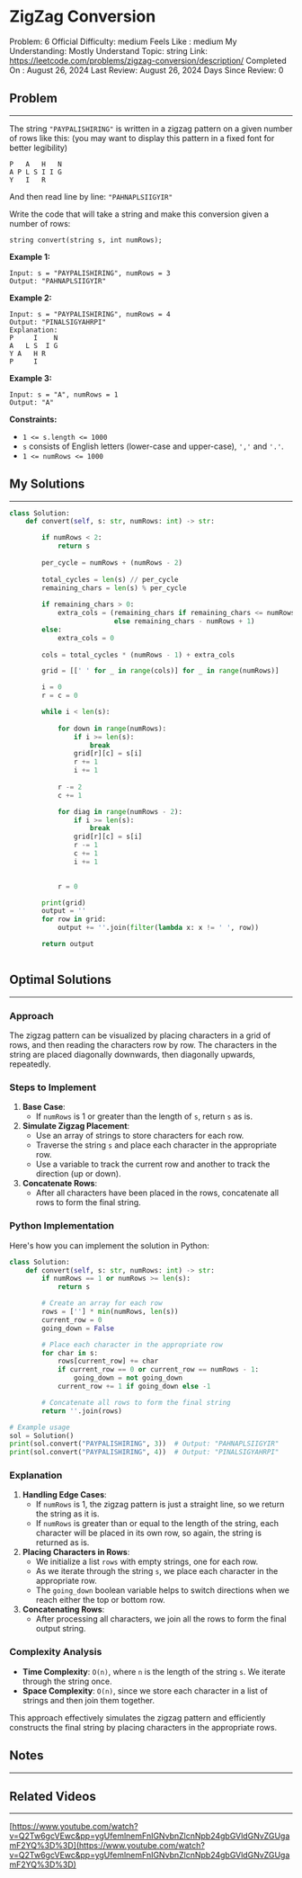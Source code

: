 # ZigZag Conversion

Problem: 6
Official Difficulty: medium
Feels Like : medium
My Understanding: Mostly Understand
Topic: string
Link: https://leetcode.com/problems/zigzag-conversion/description/
Completed On : August 26, 2024
Last Review: August 26, 2024
Days Since Review: 0

## Problem

---

The string `"PAYPALISHIRING"`
 is written in a zigzag pattern on a given number of rows like this: 
(you may want to display this pattern in a fixed font for better 
legibility)

```
P   A   H   N
A P L S I I G
Y   I   R
```

And then read line by line: `"PAHNAPLSIIGYIR"`

Write the code that will take a string and make this conversion given a number of rows:

```
string convert(string s, int numRows);
```

**Example 1:**

```
Input: s = "PAYPALISHIRING", numRows = 3
Output: "PAHNAPLSIIGYIR"
```

**Example 2:**

```
Input: s = "PAYPALISHIRING", numRows = 4
Output: "PINALSIGYAHRPI"
Explanation:
P     I    N
A   L S  I G
Y A   H R
P     I
```

**Example 3:**

```
Input: s = "A", numRows = 1
Output: "A"
```

**Constraints:**

- `1 <= s.length <= 1000`
- `s` consists of English letters (lower-case and upper-case), `','` and `'.'`.
- `1 <= numRows <= 1000`

## My Solutions

---

```python
class Solution:
    def convert(self, s: str, numRows: int) -> str:

        if numRows < 2:
            return s
        
        per_cycle = numRows + (numRows - 2)
        
        total_cycles = len(s) // per_cycle
        remaining_chars = len(s) % per_cycle
        
        if remaining_chars > 0:
            extra_cols = (remaining_chars if remaining_chars <= numRows 
                          else remaining_chars - numRows + 1)
        else:
            extra_cols = 0
        
        cols = total_cycles * (numRows - 1) + extra_cols

        grid = [[' ' for _ in range(cols)] for _ in range(numRows)]

        i = 0
        r = c = 0 

        while i < len(s):
            
            for down in range(numRows):
                if i >= len(s):  
                    break
                grid[r][c] = s[i]
                r += 1
                i += 1
            
            r -= 2
            c += 1

            for diag in range(numRows - 2):
                if i >= len(s): 
                    break
                grid[r][c] = s[i]
                r -= 1
                c += 1
                i += 1
            

            r = 0

        print(grid)
        output = ''
        for row in grid:
            output += ''.join(filter(lambda x: x != ' ', row))

        return output
```

```python

```

## Optimal Solutions

---

### Approach

The zigzag pattern can be visualized by placing characters in a grid of rows, and then reading the characters row by row. The characters in the string are placed diagonally downwards, then diagonally upwards, repeatedly.

### Steps to Implement

1. **Base Case**:
    - If `numRows` is 1 or greater than the length of `s`, return `s` as is.
2. **Simulate Zigzag Placement**:
    - Use an array of strings to store characters for each row.
    - Traverse the string `s` and place each character in the appropriate row.
    - Use a variable to track the current row and another to track the direction (up or down).
3. **Concatenate Rows**:
    - After all characters have been placed in the rows, concatenate all rows to form the final string.

### Python Implementation

Here's how you can implement the solution in Python:

```python
class Solution:
    def convert(self, s: str, numRows: int) -> str:
        if numRows == 1 or numRows >= len(s):
            return s

        # Create an array for each row
        rows = [''] * min(numRows, len(s))
        current_row = 0
        going_down = False

        # Place each character in the appropriate row
        for char in s:
            rows[current_row] += char
            if current_row == 0 or current_row == numRows - 1:
                going_down = not going_down
            current_row += 1 if going_down else -1

        # Concatenate all rows to form the final string
        return ''.join(rows)

# Example usage
sol = Solution()
print(sol.convert("PAYPALISHIRING", 3))  # Output: "PAHNAPLSIIGYIR"
print(sol.convert("PAYPALISHIRING", 4))  # Output: "PINALSIGYAHRPI"

```

### Explanation

1. **Handling Edge Cases**:
    - If `numRows` is 1, the zigzag pattern is just a straight line, so we return the string as it is.
    - If `numRows` is greater than or equal to the length of the string, each character will be placed in its own row, so again, the string is returned as is.
2. **Placing Characters in Rows**:
    - We initialize a list `rows` with empty strings, one for each row.
    - As we iterate through the string `s`, we place each character in the appropriate row.
    - The `going_down` boolean variable helps to switch directions when we reach either the top or bottom row.
3. **Concatenating Rows**:
    - After processing all characters, we join all the rows to form the final output string.

### Complexity Analysis

- **Time Complexity**: `O(n)`, where `n` is the length of the string `s`. We iterate through the string once.
- **Space Complexity**: `O(n)`, since we store each character in a list of strings and then join them together.

This approach effectively simulates the zigzag pattern and efficiently constructs the final string by placing characters in the appropriate rows.

## Notes

---

 

## Related Videos

---

[https://www.youtube.com/watch?v=Q2Tw6gcVEwc&pp=ygUfemlnemFnIGNvbnZlcnNpb24gbGVldGNvZGUgamF2YQ%3D%3D](https://www.youtube.com/watch?v=Q2Tw6gcVEwc&pp=ygUfemlnemFnIGNvbnZlcnNpb24gbGVldGNvZGUgamF2YQ%3D%3D)
